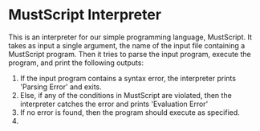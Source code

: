 MustScript Interpreter
=========
This is an interpreter for our simple programming language, MustScript.
It takes as input a single argument, the name of the input file containing a MustScript program. 
Then it tries to parse the input program, execute the program, and print the following outputs:
1. If the input program contains a syntax error, the interpreter prints 'Parsing Error' and exits.
2. Else, if any of the conditions in MustScript are violated, then the interpreter catches the error and 
prints 'Evaluation Error'
3. If no error is found, then the program should execute as specified.
4. 
